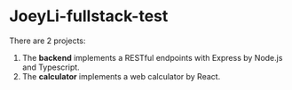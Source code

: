 # JoeyLi-fullstack-test

There are 2 projects:

1. The **backend** implements a RESTful endpoints with Express by Node.js and Typescript.
2. The **calculator** implements a web calculator by React.
